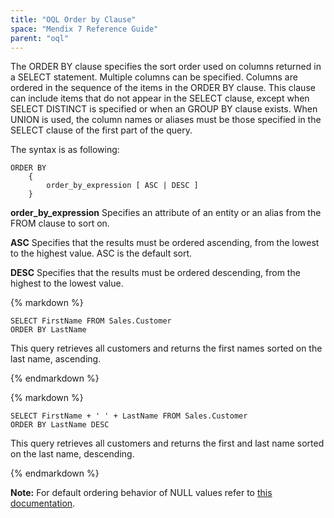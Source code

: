 ```yaml
---
title: "OQL Order by Clause"
space: "Mendix 7 Reference Guide"
parent: "oql"
---
```



The ORDER BY clause specifies the sort order used on columns returned in a SELECT statement. Multiple columns can be specified. Columns are ordered in the sequence of the items in the ORDER BY clause.
This clause can include items that do not appear in the SELECT clause, except when SELECT DISTINCT is specified or when an GROUP BY clause exists. When UNION is used, the column names or aliases must be those specified in the SELECT clause of the first part of the query.

The syntax is as following:

```
ORDER BY
    {
        order_by_expression [ ASC | DESC ]
    }
```

**order_by_expression**
Specifies an attribute of an entity or an alias from the FROM clause to sort on.

**ASC**
Specifies that the results must be ordered ascending, from the lowest to the highest value. ASC is the default sort.

**DESC**
Specifies that the results must be ordered descending, from the highest to the lowest value.

<div class="alert alert-info">{% markdown %}

```
SELECT FirstName FROM Sales.Customer
ORDER BY LastName
```

This query retrieves all customers and returns the first names sorted on the last name, ascending.

{% endmarkdown %}</div><div class="alert alert-info">{% markdown %}

```
SELECT FirstName + ' ' + LastName FROM Sales.Customer
ORDER BY LastName DESC
```

This query retrieves all customers and returns the first and last name sorted on the last name, descending.

{% endmarkdown %}</div>

**Note:** For default ordering behavior of NULL values refer to [this documentation](null-ordering-behavior).
